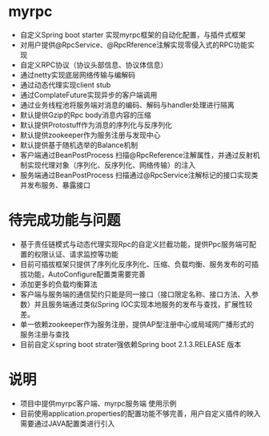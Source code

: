 # myrpc
- 自定义Spring boot starter 实现myrpc框架的自动化配置，与插件式框架
- 对用户提供@RpcService、@RpcRference注解实现零侵入式的RPC功能实现
- 自定义RPC协议（协议头部信息、协议体信息）
- 通过netty实现底层网络传输与编解码
- 通过动态代理实现client stub
- 通过ComplateFuture实现异步的客户端调用
- 通过业务线程池将服务端对消息的编码、解码与handler处理进行隔离
- 默认提供Gzip的Rpc body消息内容的压缩
- 默认提供Protostuff作为消息的序列化与反序列化
- 默认提供zookeeper作为服务注册与发现中心
- 默认提供基于随机选举的Balance机制
- 客户端通过BeanPostProcess 扫描@RpcReference注解属性，并通过反射机制实现代理对象（序列化、反序列化、网络传输）的注入
- 服务端通过BeanPostProcess 扫描通过@RpcService注解标记的接口实现类 并发布服务、暴露接口

# 待完成功能与问题
- 基于责任链模式与动态代理实现Rpc的自定义拦截功能，提供Ppc服务端可配置的权限认证、请求监控等功能
- 目前可插拔框架只提供了序列化反序列化、压缩、负载均衡、服务发布的可插拔功能，AutoConfigure配置类需要完善
- 添加更多的负载均衡算法
- 客户端与服务端的通信契约只能是同一接口（接口限定名称、接口方法、入参数）并且服务端通过类似Spring IOC实现本地服务的发布与查找，扩展性较差。
- 单一依赖zookeeper作为服务注册，提供AP型注册中心或局域网广播形式的服务注册与查找
- 目前自定义spring boot strater强依赖Spring boot 2.1.3.RELEASE 版本

# 说明
- 项目中提供myrpc客户端、myrpc服务端 使用示例
- 目前使用application.properties的配置功能不够完善，用户自定义插件的映入需要通过JAVA配置类进行引入
